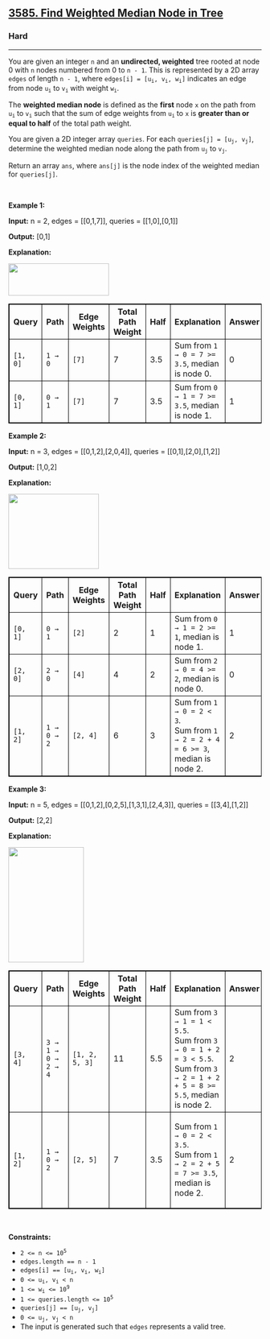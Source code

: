 <h2><a href="https://leetcode.com/problems/find-weighted-median-node-in-tree">3585. Find Weighted Median Node in Tree</a></h2><h3>Hard</h3><hr><p>You are given an integer <code>n</code> and an <strong>undirected, weighted</strong> tree rooted at node 0 with <code>n</code> nodes numbered from 0 to <code>n - 1</code>. This is represented by a 2D array <code>edges</code> of length <code>n - 1</code>, where <code>edges[i] = [u<sub>i</sub>, v<sub>i</sub>, w<sub>i</sub>]</code> indicates an edge from node <code>u<sub>i</sub></code> to <code>v<sub>i</sub></code> with weight <code>w<sub>i</sub></code>.</p>

<p>The <strong>weighted median node</strong> is defined as the <strong>first</strong> node <code>x</code> on the path from <code>u<sub>i</sub></code> to <code>v<sub>i</sub></code> such that the sum of edge weights from <code>u<sub>i</sub></code> to <code>x</code> is <strong>greater than or equal to half</strong> of the total path weight.</p>

<p>You are given a 2D integer array <code>queries</code>. For each <code>queries[j] = [u<sub>j</sub>, v<sub>j</sub>]</code>, determine the weighted median node along the path from <code>u<sub>j</sub></code> to <code>v<sub>j</sub></code>.</p>

<p>Return an array <code>ans</code>, where <code>ans[j]</code> is the node index of the weighted median for <code>queries[j]</code>.</p>

<p>&nbsp;</p>
<p><strong class="example">Example 1:</strong></p>

<div class="example-block">
<p><strong>Input:</strong> <span class="example-io">n = 2, edges = [[0,1,7]], queries = [[1,0],[0,1]]</span></p>

<p><strong>Output:</strong> <span class="example-io">[0,1]</span></p>

<p><strong>Explanation:</strong></p>

<p><img src="https://assets.leetcode.com/uploads/2025/05/26/screenshot-2025-05-26-at-193447.png" style="width: 200px; height: 64px;" /></p>

<table style="border: 1px solid black;">
	<thead>
		<tr>
			<th style="border: 1px solid black;">Query</th>
			<th style="border: 1px solid black;">Path</th>
			<th style="border: 1px solid black;">Edge<br />
			Weights</th>
			<th style="border: 1px solid black;">Total<br />
			Path<br />
			Weight</th>
			<th style="border: 1px solid black;">Half</th>
			<th style="border: 1px solid black;">Explanation</th>
			<th style="border: 1px solid black;">Answer</th>
		</tr>
	</thead>
	<tbody>
		<tr>
			<td style="border: 1px solid black;"><code>[1, 0]</code></td>
			<td style="border: 1px solid black;"><code>1 &rarr; 0</code></td>
			<td style="border: 1px solid black;"><code>[7]</code></td>
			<td style="border: 1px solid black;">7</td>
			<td style="border: 1px solid black;">3.5</td>
			<td style="border: 1px solid black;">Sum from <code>1 &rarr; 0 = 7 &gt;= 3.5</code>, median is node 0.</td>
			<td style="border: 1px solid black;">0</td>
		</tr>
		<tr>
			<td style="border: 1px solid black;"><code>[0, 1]</code></td>
			<td style="border: 1px solid black;"><code>0 &rarr; 1</code></td>
			<td style="border: 1px solid black;"><code>[7]</code></td>
			<td style="border: 1px solid black;">7</td>
			<td style="border: 1px solid black;">3.5</td>
			<td style="border: 1px solid black;">Sum from <code>0 &rarr; 1 = 7 &gt;= 3.5</code>, median is node 1.</td>
			<td style="border: 1px solid black;">1</td>
		</tr>
	</tbody>
</table>
</div>

<p><strong class="example">Example 2:</strong></p>

<div class="example-block">
<p><strong>Input:</strong> <span class="example-io">n = 3, edges = [[0,1,2],[2,0,4]], queries = [[0,1],[2,0],[1,2]]</span></p>

<p><strong>Output:</strong> <span class="example-io">[1,0,2]</span></p>

<p><strong>E</strong><strong>xplanation:</strong></p>

<p><img src="https://assets.leetcode.com/uploads/2025/05/26/screenshot-2025-05-26-at-193610.png" style="width: 180px; height: 149px;" /></p>

<table style="border: 1px solid black;">
	<thead>
		<tr>
			<th style="border: 1px solid black;">Query</th>
			<th style="border: 1px solid black;">Path</th>
			<th style="border: 1px solid black;">Edge<br />
			Weights</th>
			<th style="border: 1px solid black;">Total<br />
			Path<br />
			Weight</th>
			<th style="border: 1px solid black;">Half</th>
			<th style="border: 1px solid black;">Explanation</th>
			<th style="border: 1px solid black;">Answer</th>
		</tr>
	</thead>
	<tbody>
		<tr>
			<td style="border: 1px solid black;"><code>[0, 1]</code></td>
			<td style="border: 1px solid black;"><code>0 &rarr; 1</code></td>
			<td style="border: 1px solid black;"><code>[2]</code></td>
			<td style="border: 1px solid black;">2</td>
			<td style="border: 1px solid black;">1</td>
			<td style="border: 1px solid black;">Sum from <code>0 &rarr; 1 = 2 &gt;= 1</code>, median is node 1.</td>
			<td style="border: 1px solid black;">1</td>
		</tr>
		<tr>
			<td style="border: 1px solid black;"><code>[2, 0]</code></td>
			<td style="border: 1px solid black;"><code>2 &rarr; 0</code></td>
			<td style="border: 1px solid black;"><code>[4]</code></td>
			<td style="border: 1px solid black;">4</td>
			<td style="border: 1px solid black;">2</td>
			<td style="border: 1px solid black;">Sum from <code>2 &rarr; 0 = 4 &gt;= 2</code>, median is node 0.</td>
			<td style="border: 1px solid black;">0</td>
		</tr>
		<tr>
			<td style="border: 1px solid black;"><code>[1, 2]</code></td>
			<td style="border: 1px solid black;"><code>1 &rarr; 0 &rarr; 2</code></td>
			<td style="border: 1px solid black;"><code>[2, 4]</code></td>
			<td style="border: 1px solid black;">6</td>
			<td style="border: 1px solid black;">3</td>
			<td style="border: 1px solid black;">Sum from <code>1 &rarr; 0 = 2 &lt; 3</code>.<br />
			Sum from <code>1 &rarr; 2 = 2 + 4 = 6 &gt;= 3</code>, median is node 2.</td>
			<td style="border: 1px solid black;">2</td>
		</tr>
	</tbody>
</table>
</div>

<p><strong class="example">Example 3:</strong></p>

<div class="example-block">
<p><strong>Input:</strong> <span class="example-io">n = 5, edges = [[0,1,2],[0,2,5],[1,3,1],[2,4,3]], queries = [[3,4],[1,2]]</span></p>

<p><strong>Output:</strong> <span class="example-io">[2,2]</span></p>

<p><strong>Explanation:</strong></p>

<p><img src="https://assets.leetcode.com/uploads/2025/05/26/screenshot-2025-05-26-at-193857.png" style="width: 150px; height: 229px;" /></p>

<table style="border: 1px solid black;">
	<thead>
		<tr>
			<th style="border: 1px solid black;">Query</th>
			<th style="border: 1px solid black;">Path</th>
			<th style="border: 1px solid black;">Edge<br />
			Weights</th>
			<th style="border: 1px solid black;">Total<br />
			Path<br />
			Weight</th>
			<th style="border: 1px solid black;">Half</th>
			<th style="border: 1px solid black;">Explanation</th>
			<th style="border: 1px solid black;">Answer</th>
		</tr>
	</thead>
	<tbody>
		<tr>
			<td style="border: 1px solid black;"><code>[3, 4]</code></td>
			<td style="border: 1px solid black;"><code>3 &rarr; 1 &rarr; 0 &rarr; 2 &rarr; 4</code></td>
			<td style="border: 1px solid black;"><code>[1, 2, 5, 3]</code></td>
			<td style="border: 1px solid black;">11</td>
			<td style="border: 1px solid black;">5.5</td>
			<td style="border: 1px solid black;">Sum from <code>3 &rarr; 1 = 1 &lt; 5.5</code>.<br />
			Sum from <code>3 &rarr; 0 = 1 + 2 = 3 &lt; 5.5</code>.<br />
			Sum from <code>3 &rarr; 2 = 1 + 2 + 5 = 8 &gt;= 5.5</code>, median is node 2.</td>
			<td style="border: 1px solid black;">2</td>
		</tr>
		<tr>
			<td style="border: 1px solid black;"><code>[1, 2]</code></td>
			<td style="border: 1px solid black;"><code>1 &rarr; 0 &rarr; 2</code></td>
			<td style="border: 1px solid black;"><code>[2, 5]</code></td>
			<td style="border: 1px solid black;">7</td>
			<td style="border: 1px solid black;">3.5</td>
			<td style="border: 1px solid black;">
			<p>Sum from <code>1 &rarr; 0 = 2 &lt; 3.5</code>.<br />
			Sum from <code>1 &rarr; 2 = 2 + 5 = 7 &gt;= 3.5</code>, median is node 2.</p>
			</td>
			<td style="border: 1px solid black;">2</td>
		</tr>
	</tbody>
</table>
</div>

<p>&nbsp;</p>
<p><strong>Constraints:</strong></p>

<ul>
	<li><code>2 &lt;= n &lt;= 10<sup>5</sup></code></li>
	<li><code>edges.length == n - 1</code></li>
	<li><code>edges[i] == [u<sub>i</sub>, v<sub>i</sub>, w<sub>i</sub>]</code></li>
	<li><code>0 &lt;= u<sub>i</sub>, v<sub>i</sub> &lt; n</code></li>
	<li><code>1 &lt;= w<sub>i</sub> &lt;= 10<sup>9</sup></code></li>
	<li><code>1 &lt;= queries.length &lt;= 10<sup>5</sup></code></li>
	<li><code>queries[j] == [u<sub>j</sub>, v<sub>j</sub>]</code></li>
	<li><code>0 &lt;= u<sub>j</sub>, v<sub>j</sub> &lt; n</code></li>
	<li>The input is generated such that <code>edges</code> represents a valid tree.</li>
</ul>
